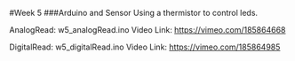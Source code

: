 #Week 5
###Arduino and Sensor 
Using a thermistor to control leds.
 
AnalogRead: w5_analogRead.ino
Video Link: <https://vimeo.com/185864668>

DigitalRead: w5_digitalRead.ino
Video Link: <https://vimeo.com/185864985>
